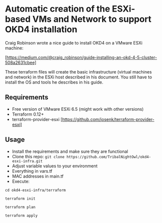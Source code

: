 # Automatic creation of the ESXi-based VMs and Network to support OKD4 installation


Craig Robinson wrote a nice guide to install OKD4 on a VMware ESXi machine:

[https://medium.com/@craig_robinson/guide-installing-an-okd-4-5-cluster-508a2631cbee]

These terraform files will create the basic infrastructure (virtual machines and network) in the ESXi host described in his document.
You still have to install the OS and tools he describes in his guide.

## Requirements
- Free version of VMware ESXi 6.5 (might work with other versions)
- Terraform 0.12+
- terraform-provider-esxi [https://github.com/josenk/terraform-provider-esxi]

## Usage
- Install the requirements and make sure they are functional
- Clone this repo:
`git clone https://github.com/TribalNightOwl/okd4-esxi-infra.git`
- Adjust variable values to your environment
 - Everything in vars.tf
 - MAC addresses in main.tf
- Execute:

`cd okd4-esxi-infra/terraform`

`terraform init`

`terraform plan`

`terraform apply`